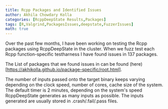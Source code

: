```yaml
---
title: Rcpp Packages and Identified Issues 
author: Akhila Chowdary Kolla
categories: [RcppDeepState Results,Packages]
tags: [R,Valgrind,PackagesIssues,deepstate,FuzzerIssues]
math: true
---
```

Over the past few months, I have been working on testing the Rcpp packages using RcppDeepState in the cluster. When we fuzz test each Rcpp function-specific testharness I have found issues in 137 packages. 

The List of packages that we found issues in can be found (here)[https://akhikolla.github.io/package-specific/root.html].


The number of inputs passed onto the target binary keeps varying depending on the clock speed, number of cores, cache size of the system. The default timer is 2 minutes, depending on the system's speed RcppDeepState generates as many inputs as possible. The inputs generated are usually stored in .crash/.fail/.pass files.

